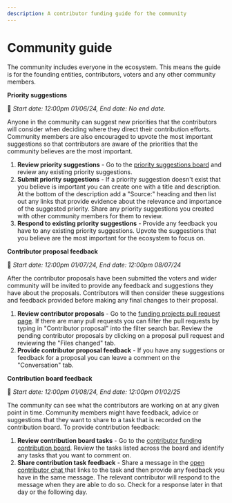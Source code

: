 ```yaml
---
description: A contributor funding guide for the community
---
```


# Community guide

The community includes everyone in the ecosystem. This means the guide is for the founding entities, contributors, voters and any other community members.



**Priority suggestions**

:date: _Start date: 12:00pm 01/06/24, End date: No end date._

Anyone in the community can suggest new priorities that the contributors will consider when deciding where they direct their contribution efforts. Community members are also encouraged to upvote the most important suggestions so that contributors are aware of the priorities that the community believes are the most important.

1. **Review priority suggestions** - Go to the [priority suggestions board](https://web3association.canny.io/priority-suggestions-example) and review any existing priority suggestions.
2. **Submit priority suggestions** - If a priority suggestion doesn't exist that you believe is important you can create one with a title and description. At the bottom of the description add a "Source:" heading and then list out any links that provide evidence about the relevance and importance of the suggested priority. Share any priority suggestions you created with other community members for them to review.
3. **Respond to existing priority suggestions** - Provide any feedback you have to any existing priority suggestions. Upvote the suggestions that you believe are the most important for the ecosystem to focus on.



**Contributor proposal feedback**

:date: _Start date: 12:00pm 01/07/24, End date: 12:00pm 08/07/24_

After the contributor proposals have been submitted the voters and wider community will be invited to provide any feedback and suggestions they have about the proposals. Contributors will then consider these suggestions and feedback provided before making any final changes to their proposal.

1. **Review contributor proposals** - Go to the [funding projects pull request page](https://github.com/web3association/contributor-funding-experiment-example/pulls?q=is%3Apr+is%3Aopen+). If there are many pull requests you can filter the pull requests by typing in "Contributor proposal" into the filter search bar. Review the pending contributor proposals by clicking on a proposal pull request and reviewing the "Files changed" tab.
2. **Provide contributor proposal feedback** - If you have any suggestions or feedback for a proposal you can leave a comment on the "Conversation" tab.



**Contribution board feedback**

:date: _Start date: 12:00pm 01/08/24, End date: 12:00pm 01/02/25_

The community can see what the contributors are working on at any given point in time. Community members might have feedback, advice or suggestions that they want to share to a task that is recorded on the contribution board. To provide contribution feedback:

1. **Review contribution board tasks** - Go to the [contributor funding contribution board](https://github.com/orgs/web3association/projects/1). Review the tasks listed across the board and identify any tasks that you want to comment on.
2. **Share contribution task feedback** - Share a message in the [open contributor chat ](https://t.me/contributorfundingexample) that links to the task and then provide any feedback you have in the same message. The relevant contributor will respond to the message when they are able to do so. Check for a response later in that day or the following day.
